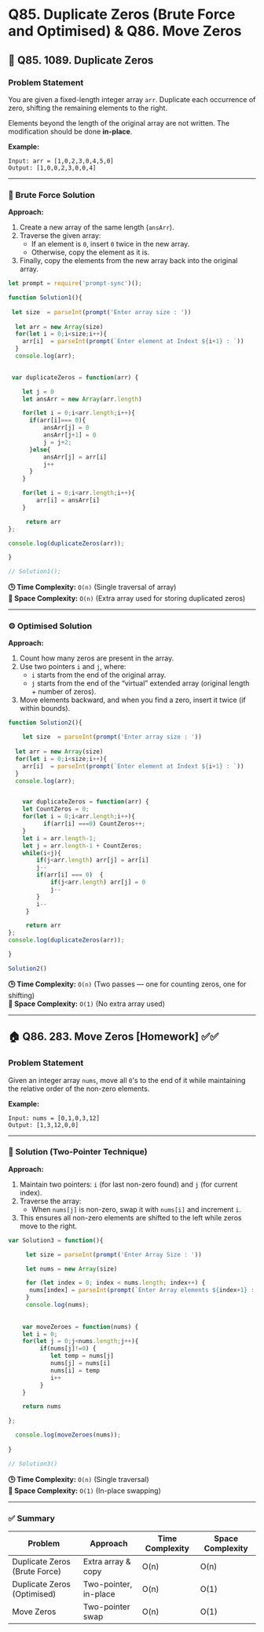# Q85. Duplicate Zeros (Brute Force and Optimised) & Q86. Move Zeros

## 🧠 Q85. 1089. Duplicate Zeros

### Problem Statement
You are given a fixed-length integer array `arr`. Duplicate each occurrence of zero, shifting the remaining elements to the right.

Elements beyond the length of the original array are not written. The modification should be done **in-place**.

**Example:**
```
Input: arr = [1,0,2,3,0,4,5,0]
Output: [1,0,0,2,3,0,0,4]
```

---

### 🧩 Brute Force Solution

**Approach:**
1. Create a new array of the same length (`ansArr`).
2. Traverse the given array:
   - If an element is `0`, insert `0` twice in the new array.
   - Otherwise, copy the element as it is.
3. Finally, copy the elements from the new array back into the original array.

```javascript
let prompt = require('prompt-sync')();

function Solution1(){
    
 let size  = parseInt(prompt('Enter array size : '))
 
  let arr = new Array(size)
  for(let i = 0;i<size;i++){
    arr[i]  = parseInt(prompt(`Enter element at Indext ${i+1} : `))
  }
  console.log(arr);
  

 var duplicateZeros = function(arr) {

    let j = 0
    let ansArr = new Array(arr.length) 

    for(let i = 0;i<arr.length;i++){
      if(arr[i]=== 0){
          ansArr[j] = 0
          ansArr[j+1] = 0
          j = j+2;
      }else{
          ansArr[j] = arr[i]
          j++
      }
    }

    for(let i = 0;i<arr.length;i++){
        arr[i] = ansArr[i]
    }

     return arr
};

console.log(duplicateZeros(arr));

}

// Solution1();
```

**🕒 Time Complexity:** `O(n)` (Single traversal of array)  
**💾 Space Complexity:** `O(n)` (Extra array used for storing duplicated zeros)

---

### ⚙️ Optimised Solution

**Approach:**
1. Count how many zeros are present in the array.
2. Use two pointers `i` and `j`, where:
   - `i` starts from the end of the original array.
   - `j` starts from the end of the “virtual” extended array (original length + number of zeros).
3. Move elements backward, and when you find a zero, insert it twice (if within bounds).

```javascript
function Solution2(){

    let size  = parseInt(prompt('Enter array size : '))
 
  let arr = new Array(size)
  for(let i = 0;i<size;i++){
    arr[i]  = parseInt(prompt(`Enter element at Indext ${i+1} : `))
  }
  console.log(arr);


    var duplicateZeros = function(arr) {
    let CountZeros = 0;
    for(let i = 0;i<arr.length;i++){
          if(arr[i] ===0) CountZeros++;
    }
    let i = arr.length-1;
    let j = arr.length-1 + CountZeros;
    while(i<j){
        if(j<arr.length) arr[j] = arr[i]
        j--
        if(arr[i] === 0)  {
            if(j<arr.length) arr[j] = 0
            j--
        }
        i--
     } 

     return arr
};
console.log(duplicateZeros(arr));

}

Solution2()
```

**🕒 Time Complexity:** `O(n)` (Two passes — one for counting zeros, one for shifting)  
**💾 Space Complexity:** `O(1)` (No extra array used)

---

## 🏠 Q86. 283. Move Zeros [Homework] ✅✅

### Problem Statement
Given an integer array `nums`, move all `0`'s to the end of it while maintaining the relative order of the non-zero elements.

**Example:**
```
Input: nums = [0,1,0,3,12]
Output: [1,3,12,0,0]
```

---

### 🧩 Solution (Two-Pointer Technique)

**Approach:**
1. Maintain two pointers: `i` (for last non-zero found) and `j` (for current index).
2. Traverse the array:
   - When `nums[j]` is non-zero, swap it with `nums[i]` and increment `i`.
3. This ensures all non-zero elements are shifted to the left while zeros move to the right.

```javascript
var Solution3 = function(){

     let size = parseInt(prompt('Enter Array Size : '))

     let nums = new Array(size)

     for (let index = 0; index < nums.length; index++) {
      nums[index] = parseInt(prompt(`Enter Array elements ${index+1} : `))
     }
     console.log(nums);
     
     
    var moveZeroes = function(nums) {
    let i = 0;
    for(let j = 0;j<nums.length;j++){
         if(nums[j]!=0) {
            let temp = nums[j]
            nums[j] = nums[i] 
            nums[i] = temp 
            i++
         }
    }

    return nums

};

  console.log(moveZeroes(nums));
  
}

// Solution3()
```

**🕒 Time Complexity:** `O(n)` (Single traversal)  
**💾 Space Complexity:** `O(1)` (In-place swapping)

---

### ✅ Summary

| Problem | Approach | Time Complexity | Space Complexity |
|----------|-----------|----------------|------------------|
| Duplicate Zeros (Brute Force) | Extra array & copy | O(n) | O(n) |
| Duplicate Zeros (Optimised) | Two-pointer, in-place | O(n) | O(1) |
| Move Zeros | Two-pointer swap | O(n) | O(1) |
